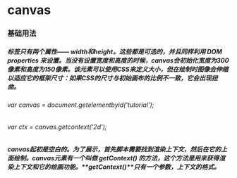 # canvas
### 基础用法
##### 标签只有两个属性—— width和height。这些都是可选的，并且同样利用 DOM properties 来设置。当没有设置宽度和高度的时候，canvas会初始化宽度为300像素和高度为150像素。该元素可以使用CSS来定义大小，但在绘制时图像会伸缩以适应它的框架尺寸：如果CSS的尺寸与初始画布的比例不一致，它会出现扭曲。
###### var canvas = document.getelementbyid('tutorial');
###### var ctx = canvas.getcontext('2d');
##### canvas起初是空白的。为了展示，首先脚本需要找到渲染上下文，然后在它的上面绘制。canvas元素有一个叫做 **getContext()** 的方法，这个方法是用来获得渲染上下文和它的绘画功能。**getContext()**只有一个参数，上下文的格式。
